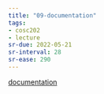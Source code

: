 ```yaml
---
title: "09-documentation"
tags: 
- cosc202 
- lecture
sr-due: 2022-05-21
sr-interval: 28
sr-ease: 290
---
```


[documentation](notes/documentation.md)
